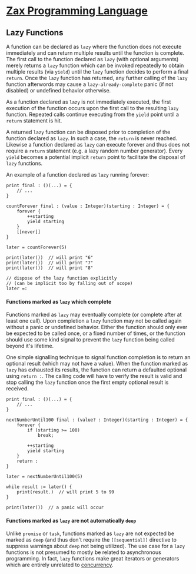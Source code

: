 
# [Zax Programming Language](index.md)

## Lazy Functions

A function can be declared as `lazy` where the function does not execute immediately and can return multiple results until the function is complete. The first call to the function declared as `lazy` (with optional arguments) merely returns a `lazy` function which can be invoked repeatedly to obtain multiple results (via `yield`) until the `lazy` function decides to perform a final `return`. Once the `lazy` function has returned, any further calling of the `lazy` function afterwords may cause a `lazy-already-complete` panic (if not disabled) or undefined behavior otherwise.

As a function declared as `lazy` is not immediately executed, the first execution of the function occurs upon the first call to the resulting `lazy` function. Repeated calls continue executing from the `yield` point until a `return` statement is hit.

A returned `lazy` function can be disposed prior to completion of the function declared as `lazy`. In such a case, the `return` is never reached. Likewise a function declared as `lazy` can execute forever and thus does not require a `return` statement (e.g. a lazy random number generator). Every `yield` becomes a potential implicit `return` point to facilitate the disposal of `lazy` functions.

An example of a function declared as `lazy` running forever:

````zax
print final : ()(...) = {
    // ...
}

countForever final : (value : Integer)(starting : Integer) = {
    forever {
        ++starting
        yield starting
    }
    [[never]]
}

later = countForever(5)

print(later())  // will print "6"
print(later())  // will print "7"
print(later())  // will print "8"

// dispose of the lazy function explicitly
// (can be implicit too by falling out of scope)
later =:
````


#### Functions marked as `lazy` which complete

Functions marked as `lazy` may eventually complete (or complete after at least one call). Upon completion a `lazy` function may not be called again without a panic or undefined behavior. Either the function should only ever be expected to be called once, or a fixed number of times, or the function should use some kind signal to prevent the `lazy` function being called beyond it's lifetime.

One simple signalling technique to signal function completion is to return an optional result (which may not have a value). When the function marked as `lazy` has exhausted its results, the function can return a defaulted optional using `return :`. The calling code will have to verify the result is valid and stop calling the `lazy` function once the first empty optional result is received.

````zax
print final : ()(...) = {
    // ...
}

nextNumberUntil100 final : (value? : Integer)(starting : Integer) = {
    forever {
        if (starting >= 100)
            break;

        ++starting
        yield starting
    }
    return :
}

later = nextNumberUntil100(5)

while result := later() {
    print(result.)  // will print 5 to 99
}

print(later())  // a panic will occur
````


#### Functions marked as `lazy` are not automatically `deep`

Unlike `promise` or `task`, functions marked as `lazy` are not expected be marked as `deep` (and thus don't require the `[[sequential]]` directive to suppress warnings about `deep` not being utilized). The use case for a `lazy` functions is not presumed to mostly be related to asynchronous programming. In fact, `lazy` functions make great iterators or generators which are entirely unrelated to [concurrency](concurrency.md).

